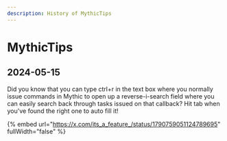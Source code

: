 ```yaml
---
description: History of MythicTips
---
```


# MythicTips

## 2024-05-15

Did you know that you can type ctrl+r in the text box where you normally issue commands in Mythic to open up a reverse-i-search field where you can easily search back through tasks issued on that callback? Hit tab when you've found the right one to auto fill it!

{% embed url="https://x.com/its_a_feature_/status/1790759051124789695" fullWidth="false" %}

